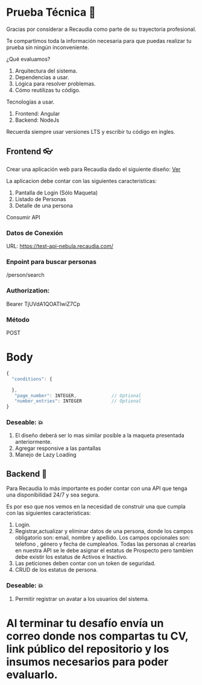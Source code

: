 
# Prueba Técnica :rocket:

Gracias por considerar a Recaudia como parte de su trayectoria profesional. 

Te compartimos toda la información necesaria para que puedas realizar tu prueba sin ningún inconveniente. 

¿Qué evaluamos?

1. Arquitectura del sistema.
2. Dependencias a usar.
3. Lógica para resolver problemas.
4. Cómo reutilizas tu código.

Tecnologías a usar.
1. Frontend: Angular
2. Backend: NodeJs

Recuerda siempre usar versiones LTS y escribir tu código en ingles. 

## Frontend :eyeglasses:

Crear una aplicación web para Recaudia dado el siguiente diseño: [Ver](https://nebuladiag.blob.core.windows.net/challenges/prueba.pdf)

La aplicacion debe contar con las siguientes caracteristicas:

1. Pantalla de Login (Sólo Maqueta)
2. Listado de Personas
3. Detalle de una persona

Consumir API 

### Datos de Conexión 
URL: https://test-api-nebula.recaudia.com/

### Enpoint para buscar personas
/person/search

### Authorization: 

Bearer TjUVdA1QOATIwiZ7Cp
  
### Método 
  POST

  # Body 
  ```javascript
  {
    "conditions": {

    },
     "page_number": INTEGER,             // Optional
     "number_entries": INTEGER           // Optional
}
```

### Deseable:  :boom:
1. El diseño deberá ser lo mas similar posible a la maqueta presentada anteriormente.
2. Agregar responsive a las pantallas
3. Manejo de Lazy Loading



## Backend :minidisc:

Para Recaudia lo más importante es poder contar con una API que tenga una disponibilidad 24/7 y sea segura. 

Es por eso que nos vemos en la necesidad de construir una que cumpla con las siguientes caracteristicas: 

1. Login.
2. Registrar,actualizar y eliminar datos de una persona, donde los campos obligatorio son: email, nombre y apellido. Los campos opcionales son: telefono , género y fecha de cumpleaños. Todas las personas al crearlas en nuestra API se le debe asignar el estatus de Prospecto pero tambien debe existir los estatus de Activos e Inactivo.
3. Las peticiones deben contar con un token de seguridad.
4. CRUD de los estatus de persona.

### Deseable:  :boom:
1. Permitir registrar un avatar a los usuarios del sistema.

# Al terminar tu desafío envía un correo donde nos compartas tu CV, link público del repositorio y los insumos necesarios para poder evaluarlo.
